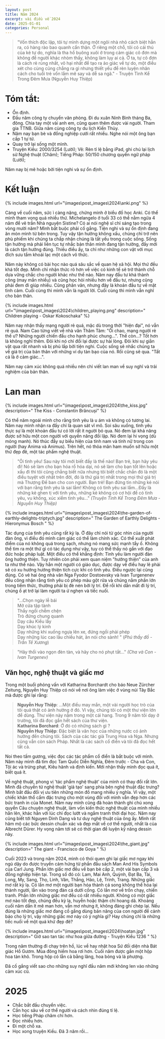 ```yaml
---
layout: post
title: Năm 2024
excerpt: vài điều về 2024
date: 2025-01-01
categories: Personal
---
```



> "Vốn thích độc lập, tôi tự mình dựng một ngôi nhà nhỏ cách biệt hẳn ra, có hàng rào bao quanh cẩn thận. Ở riêng một chỗ, tôi có cái thú của kẻ tự do, nghĩa là tha hồ buông xuôi ở trong cảm giác cô đơn mà không để người khác nhòm thấy, không làm lụy ai cả. Ở ta, tự cô đơn là cách rẻ rúng nhất, vô hại nhất để tạo ra ảo giác về tự do, một điều xét cho cùng cũng chẳng ra gì nhưng thiết yếu để rèn luyện nhân cách cho tuổi trẻ vốn lắm mê say và dễ sa ngã." - Truyện Tình Kể Trong Đêm Mưa (Nguyễn Huy Thiệp)

# Tóm tắt:
- Ổn định.
- Đầu năm công ty chuyển văn phòng. Đi du xuân Ninh Bình tháng Ba, đông. Chia tay một vài anh em, cũng quen thêm được vài người. Tham gia TTNB. Giữa năm cùng công ty du lịch Kiến Thủy.
- Năm nay bạn bè và đồng nghiệp cưới rất nhiều. Nghe nói một ông bạn cấp 1 tự tử.
- Quay trở lại sống một mình.
- Truyện Kiều: 2000/3254 (Lười); Vẽ: Rèn tỉ lệ bằng iPad, ghi chú lại lịch sử Nghệ thuật (Chăm); Tiếng Pháp: 50/150 chương quyển ngữ pháp (Lười);

Năm nay bị mê hoặc bởi tiện nghi và sự ổn định.

# Kết luận

{% include images.html url="\images\post_images\2024\anki.png"  %}

Càng về cuối năm, sức ì càng nặng, chứng minh ở biểu đồ học Anki. Có thể mình tham vọng quá nhiều thứ. Michelangelo ở tuổi 33 có thể nằm ngửa 4 năm để vẽ trần Nhà nguyện Sistine? Có ai nói nghệ sĩ chỉ sáng tạo trong vòng mười năm? Mình bắt buộc phải cố gắng. Tiện nghi và sự ổn định đang ăn mòn mình từ bên trong. Tuy vậy tận hưởng không xấu, chúng chỉ trở nên phù phiếm khi chúng ta chấp nhận chúng là tất yếu trong cuộc sống. Sống tận hưởng mà phải liên tục tự nhắc bản thân mình đang tận hưởng, đấy mới là cách tận hưởng đúng. Thiếu điều ấy, ta chỉ như những con vật với mục đích sưu tầm khoái lạc một cách vô thức.

Năm này không có bài học nào quá sâu sắc về quan hệ xã hội. Mọi thứ đều khá tốt đẹp. Mình chỉ nhận thức rõ hơn về việc có kinh tế sẽ trở thành chỗ dựa vững chắc cho người khác như thế nào. Năm nay đầu tư khá thành công (may mắn nhiều) và cũng học hỏi nhiều hơn về đầu tư, nhưng cũng phải đem đi giúp nhiều. Cũng phân vân, nhưng đây là khoản đầu tư về mặt tình cảm. Cuối cùng thì mình vẫn là người lời. Cuối cùng thì mình vẫn nghĩ cho bản thân.

{% include images.html url="\images\post_images\2024\children_playing.png" description="
Children playing - Oskar Kokoschaka" %}

Năm nay nhận thấy mạng người rẻ quá, mặc dù trong thời "hiện đại", nó vẫn rẻ quá. Nam Cao từng viết về nhà văn Thâm Tâm: "Ôi chao, mạng người rẻ thế ư? Những người chiến đấu cho hạnh phúc chung...". Thế còn...? Tốt hơn là không nghĩ thêm. Đôi khi nó chỉ đổi lại được sự hài lòng. Đôi khi sự giằn vặt qua rất nhanh và bị phủ lấp bởi tiện nghi. Cuộc sống sẽ nhắc chúng ta về giá trị của bản thân với những ví dụ tàn bạo của nó. Rồi cũng sẽ qua. "Tất cả là ở cảm giác...". 

Năm nay cảm xúc không quá nhiều nên chỉ viết lan man về suy nghĩ và trải nghiệm của bản thân.

# Lan man

{% include images.html url="\images\post_images\2024\the_kiss.jpg" description="
The Kiss - Constantin Brâncuși"  %}

Có thể năm ngoái mình cho rằng tình yêu là u ám và không có tương lai. Năm nay mình nhận ra đấy chỉ là quan sát vĩ mô. Soi sâu xuống, tình yêu thực sự là một khoản đầu tư có lời rất ít người bỏ qua. Nó đem lại khả năng được sở hữu một con người với quyền năng đối lập. Nó đem lại hi vọng (dù mỏng manh). Nó thúc đẩy sự biểu hiện của tính nam và tính nữ trong con người (hay Anima và Animus). Trên hết, nó thỏa mãn ham muốn sở hữu một thứ đẹp đẽ, một tác phẩm nghệ thuật. 

> "Ôi tình yêu! Sau này tôi mới biết đấy là thế nào! Bạn trẻ, bạn hãy yêu đi! Nó sẽ làm cho bạn hóa rồ hóa dại, nó sẽ làm cho bạn tốt lên hoặc xấu đi thì tôi cũng chẳng biết nữa nhưng tôi biết chắc chắn đó là một điều tuyệt vời nhất trên đời, đó là thứ giá trị nhất trong mọi thứ giá trị mà Thượng Đế ban cho con người. Bạn trẻ! Bạn đừng tin những kẻ nói với bạn rằng tình yêu là sai lầm! Không có tình yêu sai lầm...Đấy là những kẻ ghen tị với tình yêu, những kẻ không có cơ hội để có tình yêu, vu khống, xúc xiểm tình yêu..." *(Truyện Tình Kể Trong Đêm Mưa - Nguyễn Huy Thiệp)*

{% include images.html url="\images\post_images\2024\the-garden-of-earthly-delights-triptych.jpg" description="
The Garden of Earthly Delights - Hieronymus Bosch
" %}

Tác dụng của tình yêu cũng rất kỳ lạ. Ở đây chỉ nói từ góc nhìn của người đàn ông, vì điều đó mình cảm giác có thể làm chính xác. Có thể xuất phát điểm của nó không quá trong sạch, nhưng nó mang sức mạnh tẩy ố. Không thể tìm ra một thứ gì có tác dụng như vậy, tuy có thể thấy nó gần với đạo đức hoặc pháp luật. Một điều có thể khẳng định: Tình yêu làm người đàn ông hướng thiện. Tuy nhiên còn phải xem quan niệm "hướng thiện" của anh ta như thế nào. Vậy hẳn một người có giáo dục, được dạy về điều hay lẽ phải sẽ có xu hướng hướng thiện tích cực khi có tình yêu. Điều ngược lại cũng đúng. Có vẻ hai ông nhà văn Nga Fyodor Dostoevsky và Ivan Turgenenev đều công nhận rằng tình yêu có phép màu gột rửa và chúng nằm phần lớn trong tiềm thức, thường phải bị đè nén bởi lý trí. Để rồi khi dần mất đi lý trí, chúng ồ ạt trở lại làm người ta ứ nghẹn và tiếc nuối.

> "...Chọn ngày lễ bái  
Mở cửa tập tành  
Thầy ngồi chễm chện  
Trò đứng chung quanh  
Dạy câu Kiều lẩy    
Dạy khúc lý kinh  
Dạy những khi xuống ngựa lên xe, đứng ngồi phải phép  
Dạy những lúc cao lâu chiếu hát, ăn nói cho sành!  "  (*Phú thầy đồ - Trần Tế Xương*)

> "Hãy thổi vào ngọn đèn tàn, và hãy cho nó phụt tắt..." *(Cha và Con - Ivan Turgenev)* 

## Văn học, nghệ thuật và giấc mơ

Trong một buổi phỏng vấn với Katharina Borchardt cho báo Neue Zürcher Zeitung, Nguyễn Huy Thiệp có nói về nơi ông làm việc ở vùng núi Tây Bắc mà được ghi lại rằng: 

> **Nguyễn Huy Thiệp**: ...Một điều may mắn, một vài người học trò của tôi quả thật có ảnh hưởng ở đó. Vì vậy, chúng tôi có một thư viện lớn để dùng. Thư viện này nằm trong một cái hang. Trong 9 năm tôi dạy ở trường, tôi đã đọc gần hết sách của thư viện.  
**Katharina Borchard**: Ở đó có những sách gì ?  
**Nguyễn Huy Thiệp**: Đặc biệt là văn học của những nước có ảnh hưởng đến chúng tôi. Sách của các tác giả Trung Hoa và Nga. Nhưng cũng vẫn còn sách Pháp. Nhất là các sách cổ điển và tôi đã đọc hết tất cả.


Noi theo tấm gương, việc đọc các tác phẩm cổ điển là bắt buộc với mình. Năm này mình đã tìm đọc Tam Quốc Diễn Nghĩa, Đêm trước - Cha và Con, Tội ác và trừng phạt, Kiêu hãnh và định kiến. Mới nhận thấy mình đọc quá ít, biết quá ít.

Về nghệ thuật, phong vị 'tác phẩm nghệ thuật' của mình có thay đổi rất lớn. Mình đã chuyển từ nghệ thuật 'giả tạo' sang phía bên nghệ thuật đặc trưng? Mình bắt đầu đổi vị ưu tiên những món đồ mang nhiều ý nghĩa. Vì vậy, một chiếc khăn thổ cẩm đặc trưng cho một vùng đối với mình vẫn đẹp hơn các bức tranh in của Monet. Năm nay mình cũng đã hoàn thành ghi chú xong quyển Câu chuyện nghệ thuật, làm vốn kiến thức nghệ thuật của mình nhiều hẳn lên, khác hẳn với lúc chỉ đọc lướt và ngắm tranh thời đại học. Năm nay cũng biết tới Nguyen Dinh Dang và tư duy nghệ thuật của ông ấy. Mình rất hâm mộ các bức dessin chuẩn xác và đẹp mắt về cơ thể người, nhất là của Albrecht Dürer. Hy vọng năm tới sẽ có thời gian để luyện kỹ năng dessin này.

{% include images.html url="\images\post_images\2024\the_giant.jpg" description="
The giant - Francisco de Goya
" %}

Cuối 2023 và trong năm 2024, mình có thói quen ghi lại giấc mơ ngay khi ngủ dậy do được truyền cảm hứng từ phần đầu sách Man And His Symbols của Carl Jung. Phần lớn giấc mơ đều về bạn bè cấp 2, một vài bạn cấp 3 và đồng nghiệp hiện tại. Trong số đó có: Lam, Mai Anh, Quỳnh, Đạt Ba, Tài, Long, My, Sang, Thọ, Linh, Vân, Thắng, Hảo, Lệ, Trinh, Trang. Những giấc mơ rất kỳ lạ. Có lần mơ một người bạn hóa thành cá song không thể hóa lại thành người, lẫn vào trong đàn cá dưới cống. Có lần mơ về trốn chạy, chiến tranh. Phần lớn những giấc mơ đều có rất nhiều người. Không có một giấc mơ nào tốt đẹp, chúng đều kỳ lạ, huyễn hoặc thậm chí hoang dã. Khoảng cuối năm dần ít mê man hơn, vẫn mơ nhưng ít, không đáng ghi chép lại. Nếu đúng là những giấc mơ đang cố gắng dùng bản năng của con người để cảnh báo cho lý trí, vậy những giấc mơ này có ý nghĩa gì? Hay chúng chỉ là những tiếc nuối về một quá khứ đẹp đẽ?

{% include images.html url="\images\post_images\2024\hoatan.jpg" description="
Giờ sao tan tác như hoa giữa đường - Truyện Kiều 1236
" %}

Trong năm thường đi chạy trên hồ, lúc về hay nhặt hoa Sứ đối diện nhà Bát giác Hồ Gươm. Mùa đông hiếm hoa rơi hơn. Cuối năm được gần một hộp hoa tàn khô. Trong hộp có lẫn cả bằng lăng, hoa bỏng và lá phượng. 

Đã cố gắng viết sao cho những suy nghĩ đầu năm mới không len vào những cảm xúc cũ.

# 2025
- Chắc bắt đầu chuyển việc.
- Cần học sâu về cơ thể người và cách nhìn đúng tỉ lệ.
- Học tiếng Pháp chăm chỉ hơn.
- Đọc nhiều hơn.
- Đi một chỗ xa. 
- Học xong truyện Kiều. Đã 3 năm rồi...
